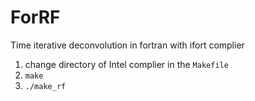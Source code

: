 # ForRF
Time iterative deconvolution in fortran with ifort complier 

1. change directory of Intel complier in the `Makefile`
2. `make`
3. `./make_rf`
